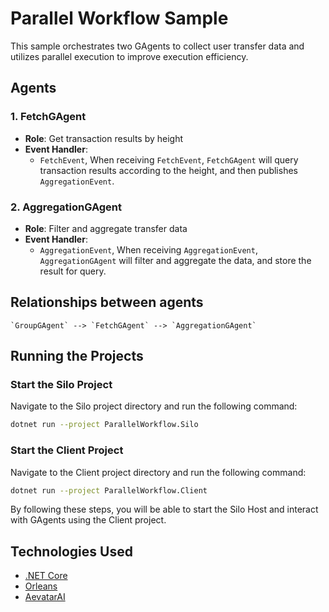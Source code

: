 # Parallel Workflow Sample

This sample orchestrates two GAgents to collect user transfer data and utilizes parallel execution to improve execution efficiency.

## Agents

### 1. FetchGAgent
- **Role**: Get transaction results by height
- **Event Handler**:
    - `FetchEvent`, When receiving `FetchEvent`, `FetchGAgent` will query transaction results according to the height, and then publishes `AggregationEvent`.

### 2. AggregationGAgent
- **Role**: Filter and aggregate transfer data
- **Event Handler**:
    - `AggregationEvent`, When receiving `AggregationEvent`, `AggregationGAgent` will filter and aggregate the data, and store the result for query.

## Relationships between agents
    `GroupGAgent` --> `FetchGAgent` --> `AggregationGAgent`

## Running the Projects

### Start the Silo Project

Navigate to the Silo project directory and run the following command:

```sh
dotnet run --project ParallelWorkflow.Silo
```

### Start the Client Project

Navigate to the Client project directory and run the following command:

```sh
dotnet run --project ParallelWorkflow.Client
```

By following these steps, you will be able to start the Silo Host and interact with GAgents using the Client project.

## Technologies Used
- [.NET Core](https://dotnet.microsoft.com/)
- [Orleans](https://dotnet.github.io/orleans/)
- [AevatarAI](https://aevatar.ai/)